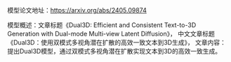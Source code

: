 模型论文地址：https://arxiv.org/abs/2405.09874

模型概述：文章标题《Dual3D: Efficient and Consistent Text-to-3D Generation with Dual-mode Multi-view Latent Diffusion》，
中文文章标题《Dual3D：使用双模式多视角潜在扩散的高效一致文本到3D生成》，
文章内容：提出Dual3D模型，通过双模式多视角潜在扩散实现文本到3D的高效一致生成。
